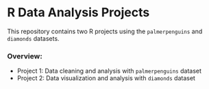 # R Data Analysis Projects

This repository contains two R projects using the `palmerpenguins` and `diamonds` datasets.

### Overview:
- Project 1: Data cleaning and analysis with `palmerpenguins` dataset
- Project 2: Data visualization and analysis with `diamonds` dataset
